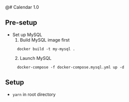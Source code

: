@# Calendar 1.0

## Pre-setup

- Set up MySQL
  1. Build MySQL image first
  ```
    docker build -t my-mysql .
  ```
  2. Launch MySQL
  ```
    docker-compose -f docker-compose.mysql.yml up -d
  ```

## Setup

- `yarn` in root directory
